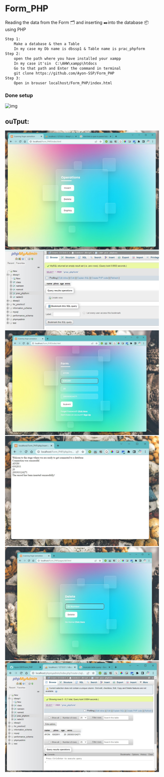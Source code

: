 # Form_PHP

Reading the data from the Form 🗂️ and inserting ✒️into the database 📦 using PHP

```
Step 1:
    Make a database & then a Table
    In my case my Db name is dbssp1 & Table name is prac_phpform
Step 2:
    open the path where you have installed your xampp
    In my case it'sin  C:\AHW\xampp\htdocs
    Go to that path and Enter the command in terminal 
    git clone https://github.com/Ayon-SSP/Form_PHP
Step 3:
    Open in brouser localhost/Form_PHP/index.html
```
### Done setup
<img src="https://i.pinimg.com/originals/e4/26/70/e426702edf874b181aced1e2fa5c6cde.gif" alt='img'>



## ouTput:

<img src="image\HomePage.jpg" alt='img'>
<img src="image\mkDBAndTB.jpg" alt='img'>
<img src="image\fORM.jpg" alt='img'>
<img src="image\aftFormss.jpg" alt='img'>
<img src="image\deletess.jpg" alt='img'>
<img src="image\Db view.jpg" alt='img'>